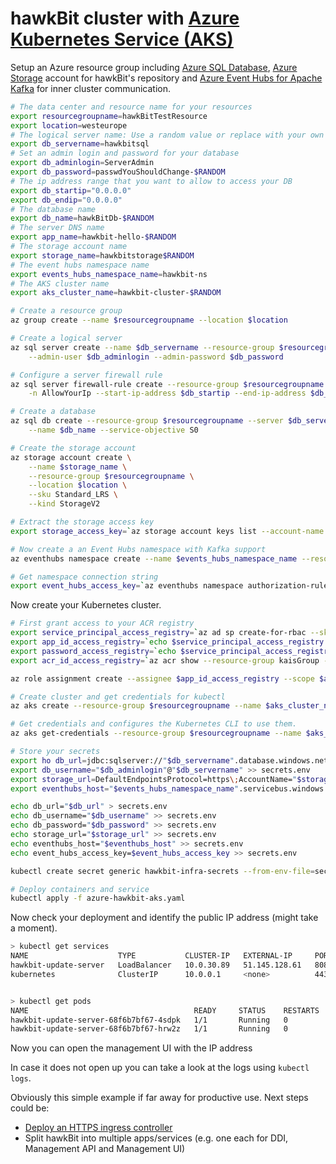 # hawkBit cluster with [Azure Kubernetes Service (AKS)](https://azure.microsoft.com/en-us/services/kubernetes-service/)

Setup an Azure resource group including [Azure SQL Database](https://azure.microsoft.com/en-us/services/sql-database/), [Azure Storage](https://azure.microsoft.com/en-us/services/storage/) account for hawkBit's repository and [Azure Event Hubs for Apache Kafka](https://docs.microsoft.com/en-us/azure/event-hubs/event-hubs-for-kafka-ecosystem-overview) for inner cluster communication.

```bash
# The data center and resource name for your resources
export resourcegroupname=hawkBitTestResource
export location=westeurope
# The logical server name: Use a random value or replace with your own value (do not capitalize)
export db_servername=hawkbitsql
# Set an admin login and password for your database
export db_adminlogin=ServerAdmin
export db_password=passwdYouShouldChange-$RANDOM
# The ip address range that you want to allow to access your DB
export db_startip="0.0.0.0"
export db_endip="0.0.0.0"
# The database name
export db_name=hawkBitDb-$RANDOM
# The server DNS name
export app_name=hawkbit-hello-$RANDOM
# The storage account name
export storage_name=hawkbitstorage$RANDOM
# The event hubs namespace name
export events_hubs_namespace_name=hawkbit-ns
# The AKS cluster name
export aks_cluster_name=hawkbit-cluster-$RANDOM

# Create a resource group
az group create --name $resourcegroupname --location $location

# Create a logical server
az sql server create --name $db_servername --resource-group $resourcegroupname --location $location \
    --admin-user $db_adminlogin --admin-password $db_password

# Configure a server firewall rule
az sql server firewall-rule create --resource-group $resourcegroupname --server $db_servername \
    -n AllowYourIp --start-ip-address $db_startip --end-ip-address $db_endip

# Create a database
az sql db create --resource-group $resourcegroupname --server $db_servername \
    --name $db_name --service-objective S0

# Create the storage account
az storage account create \
    --name $storage_name \
    --resource-group $resourcegroupname \
    --location $location \
    --sku Standard_LRS \
    --kind StorageV2

# Extract the storage access key
export storage_access_key=`az storage account keys list --account-name $storage_name --resource-group $resourcegroupname --output=tsv|cut  -f3| head -1`

# Now create a an Event Hubs namespace with Kafka support
az eventhubs namespace create --name $events_hubs_namespace_name --resource-group $resourcegroupname -l $location --enable-kafka

# Get namespace connection string
export event_hubs_access_key=`az eventhubs namespace authorization-rule keys list --resource-group $resourcegroupname --namespace-name $events_hubs_namespace_name --name RootManageSharedAccessKey --output=tsv|cut -f4`
```

Now create your Kubernetes cluster.

```bash
# First grant access to your ACR registry
export service_principal_access_registry=`az ad sp create-for-rbac --skip-assignment --output tsv`
export app_id_access_registry=`echo $service_principal_access_registry|cut -f1 -d ' '`
export password_access_registry=`echo $service_principal_access_registry|cut -f4 -d ' '`
export acr_id_access_registry=`az acr show --resource-group kaisGroup --name <YourAcrRegistry> --query "id" --output tsv`

az role assignment create --assignee $app_id_access_registry --scope $acr_id_access_registry --role Reader

# Create cluster and get credentials for kubectl
az aks create --resource-group $resourcegroupname --name $aks_cluster_name --node-count 1 --enable-addons monitoring --generate-ssh-keys --service-principal $app_id_access_registry --client-secret $password_access_registry

# Get credentials and configures the Kubernetes CLI to use them.
az aks get-credentials --resource-group $resourcegroupname --name $aks_cluster_name

# Store your secrets
export ho db_url=jdbc:sqlserver://"$db_servername".database.windows.net:1433\;database="$db_name"\;user="$db_adminlogin"@"$db_servername"\;password="$db_password"\;encrypt=true\;trustServerCertificate=false\;hostNameInCertificate=*.database.windows.net\;loginTimeout=30\; > secrets.env
export db_username="$db_adminlogin"@"$db_servername" >> secrets.env
export storage_url=DefaultEndpointsProtocol=https\;AccountName="$storage_name"\;AccountKey="$storage_access_key"\;EndpointSuffix=core.windows.net >> secrets.env
export eventhubs_host="$events_hubs_namespace_name".servicebus.windows.net >> secrets.env

echo db_url="$db_url" > secrets.env
echo db_username="$db_username" >> secrets.env
echo db_password="$db_password" >> secrets.env
echo storage_url="$storage_url" >> secrets.env
echo eventhubs_host="$eventhubs_host" >> secrets.env
echo event_hubs_access_key=$event_hubs_access_key >> secrets.env

kubectl create secret generic hawkbit-infra-secrets --from-env-file=secrets.env

# Deploy containers and service
kubectl apply -f azure-hawkbit-aks.yaml
```

Now check your deployment and identify the public IP address (might take a moment).

```bash
> kubectl get services
NAME                    TYPE           CLUSTER-IP   EXTERNAL-IP     PORT(S)          AGE
hawkbit-update-server   LoadBalancer   10.0.30.89   51.145.128.61   8080:31066/TCP   8m
kubernetes              ClusterIP      10.0.0.1     <none>          443/TCP          34m


> kubectl get pods
NAME                                     READY     STATUS    RESTARTS   AGE
hawkbit-update-server-68f6b7bf67-4sdpk   1/1       Running   0          8m
hawkbit-update-server-68f6b7bf67-hrw2z   1/1       Running   0          8m
```

Now you can open the management UI with the IP address

In case it does not open up you can take a look at the logs using `kubectl logs`.

Obviously this simple example if far away for productive use. Next steps could be:

- [Deploy an HTTPS ingress controller](https://docs.microsoft.com/en-us/azure/aks/ingress)
- Split hawkBit into multiple apps/services (e.g. one each for DDI, Management API and Management UI)
